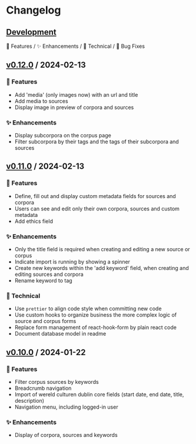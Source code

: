 # Changelog

## [Development](https://github.com/knaw-huc/Dexter/tree/development)
🧪 Features / ✨ Enhancements / 🔧 Technical / 🐛 Bug Fixes

## [v0.12.0](https://github.com/knaw-huc/Dexter/releases/tag/v0.12.0) / 2024-02-13
### 🧪 Features 
- Add 'media' (only images now) with an url and title
- Add media to sources
- Display image in preview of corpora and sources

### ✨ Enhancements 
- Display subcorpora on the corpus page
- Filter subcorpora by their tags and the tags of their subcorpora and sources


## [v0.11.0](https://github.com/knaw-huc/Dexter/releases/tag/v0.11.0) / 2024-02-13

### 🧪 Features
- Define, fill out and display custom metadata fields for sources and corpora
- Users can see and edit only their own corpora, sources and custom metadata
- Add ethics field

### ✨ Enhancements
- Only the title field is required when creating and editing a new source or corpus
- Indicate import is running by showing a spinner
- Create new keywords within the 'add keyword' field, when creating and editing sources and corpora
- Rename keyword to tag

### 🔧 Technical
- Use `prettier` to align code style when committing new code
- Use custom hooks to organize business the more complex logic of source and corpus forms
- Replace form management of react-hook-form by plain react code
- Document database model in readme

## [v0.10.0](https://github.com/knaw-huc/Dexter/releases/tag/v0.10.0) / 2024-01-22

### 🧪 Features
- Filter corpus sources by keywords
- Breadcrumb navigation
- Import of wereld culturen dublin core fields (start date, end date, title, description)
- Navigation menu, including logged-in user

### ✨ Enhancements
- Display of corpora, sources and keywords
